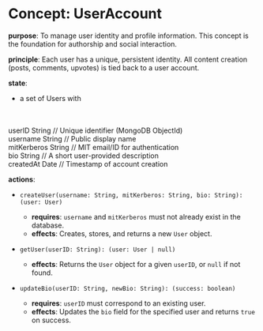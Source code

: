 # Concept: UserAccount

**purpose**: To manage user identity and profile information. This concept is the foundation for authorship and social interaction.

**principle**: Each user has a unique, persistent identity. All content creation (posts, comments, upvotes) is tied back to a user account.

**state**:
- a set of Users with
<br>
<br>
    userID       String   // Unique identifier (MongoDB ObjectId)
    <br>
    username     String   // Public display name
    <br>
    mitKerberos  String   // MIT email/ID for authentication
    <br>
    bio          String   // A short user-provided description
    <br>
    createdAt    Date     // Timestamp of account creation

**actions**:
- `createUser(username: String, mitKerberos: String, bio: String): (user: User)`
    - **requires**: `username` and `mitKerberos` must not already exist in the database.
    - **effects**: Creates, stores, and returns a new `User` object.

- `getUser(userID: String): (user: User | null)`
    - **effects**: Returns the `User` object for a given `userID`, or `null` if not found.

- `updateBio(userID: String, newBio: String): (success: boolean)`
    - **requires**: `userID` must correspond to an existing user.
    - **effects**: Updates the `bio` field for the specified user and returns `true` on success.